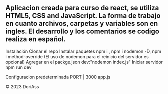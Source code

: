## Aplicacion creada para curso de react, se utiliza HTML5, CSS and JavaScript. La forma de trabajo en cuanto archivos, carpetas y variables son en ingles. El desarrollo y los comentarios se codigo realiza en español.

Instalación
Clonar el repo
    Instalar paquetes npm i , npm i nodemon -D, npm i method-override (El uso de nodemon para el reinicio del servidor es opcional)
    Agregar en el packge.json dev:"nodemon index.js"
    Iniciar servidor npm run dev

Configuracion predeterminada PORT | 3000 app.js

© 2023 DoriAss